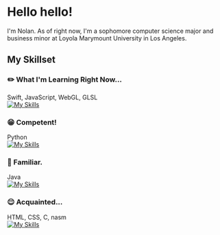 # Hello hello!

I'm Nolan. As of right now, I'm a sophomore computer science major and business minor at Loyola Marymount University in Los Angeles. 



## My Skillset

### :pencil2: What I'm Learning Right Now...
Swift, JavaScript, WebGL, GLSL\
[![My Skills](https://skillicons.dev/icons?i=swift,js)](https://skillicons.dev)

### :grin: Competent!
Python\
[![My Skills](https://skillicons.dev/icons?i=py)](https://skillicons.dev)

### :slightly_smiling_face: Familiar.
Java\
[![My Skills](https://skillicons.dev/icons?i=java)](https://skillicons.dev)

### :relieved: Acquainted...
HTML, CSS, C, nasm\
[![My Skills](https://skillicons.dev/icons?i=html,css,c)](https://skillicons.dev)


<!--
**nndpznn/nndpznn** is a ✨ _special_ ✨ repository because its `README.md` (this file) appears on your GitHub profile.

Here are some ideas to get you started:

- 🔭 I’m currently working on ...
- 🌱 I’m currently learning ...
- 👯 I’m looking to collaborate on ...
- 🤔 I’m looking for help with ...
- 💬 Ask me about ...
- 📫 How to reach me: ...
- 😄 Pronouns: ...
- ⚡ Fun fact: ...
-->
